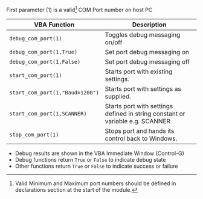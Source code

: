 First parameter (1) is a valid[^1] COM Port number on host PC

| VBA Function                         | Description                                                                                                   |
| ------------------------------------ | --------------------------------------------------------------------------------------------------------------|
| `debug_com_port(1)`                  | Toggles debug messaging on/off                                                                                |
| `debug_com_port(1,True)`             | Set port debug messaging on                                                                                   |          
| `debug_com_port(1,False)`            | Set port debug messaging off                                                                                  |  
| `start_com_port(1)`                  | Starts port with existing settings.                                                                           |  
| `start_com_port(1,"Baud=1200")`      | Starts port with settings as supplied.                                                                        |
| `start_com_port(1,SCANNER)`          | Starts port with settings defined in string constant or variable e.g. SCANNER                                 |
| `stop_com_port(1)`                   | Stops port and hands its control back to Windows.                                                             |

* Debug results are shown in the VBA Immediate Window (Control-G)
* Debug functions return `True` or `False` to indicate debug state
* Other functions return `True` or `False` to indicate success or failure

[^1]: Valid Minimum and Maximum port numbers should be defined in declarations section at the start of the module. 
  
